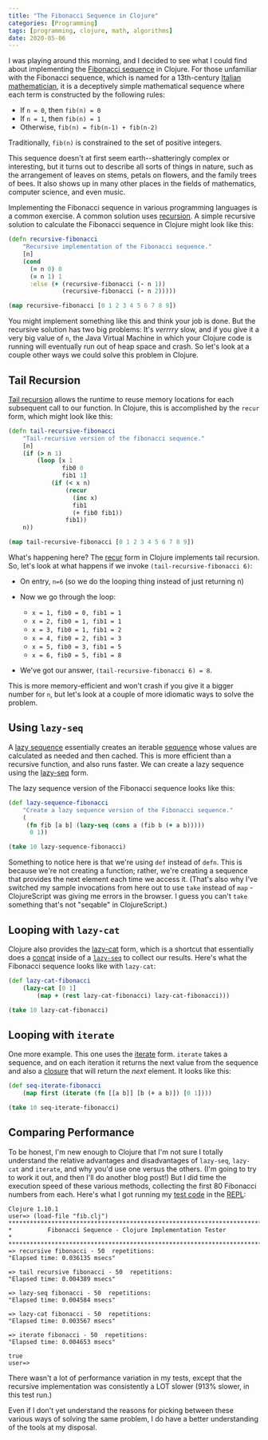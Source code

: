 ```yaml
---
title: "The Fibonacci Sequence in Clojure"
categories: [Programming]
tags: [programming, clojure, math, algorithms]
date: 2020-05-06
---
```


[fibsequence]: https://en.wikipedia.org/wiki/Fibonacci_number
[fibonacci]: https://en.wikipedia.org/wiki/Fibonacci
[recursion]: <https://en.wikipedia.org/wiki/Recursion_(computer_science)>
[tailrecursion]: https://en.wikipedia.org/wiki/Tail_call
[recurform]: https://clojuredocs.org/clojure.core/recur

I was playing around this morning, and I decided to see what I could
find about implementing the [Fibonacci sequence][fibsequence] in Clojure.
For those unfamiliar with the Fibonacci sequence, which is named for a
13th-century [Italian mathematician][fibonacci], it is a
deceptively simple mathematical sequence where each term is constructed
by the following rules:

- If `n = 0`, then `fib(n) = 0`
- If `n = 1`, then `fib(n) = 1`
- Otherwise, `fib(n) = fib(n-1) + fib(n-2)`

Traditionally, `fib(n)` is constrained to the set of positive
integers.

This sequence doesn't at first seem earth--shatteringly complex or
interesting, but it turns out to describe all sorts of things in nature,
such as the arrangement of leaves on stems, petals on flowers, and the
family trees of bees. It also shows up in many other places in the
fields of mathematics, computer science, and even music.

Implementing the Fibonacci sequence in various programming languages is
a common exercise. A common solution uses [recursion][recursion].
A simple recursive solution to calculate the Fibonacci sequence in
Clojure might look like this:

```clojure
(defn recursive-fibonacci
    "Recursive implementation of the Fibonacci sequence."
    [n]
    (cond
      (= n 0) 0
      (= n 1) 1
      :else (+ (recursive-fibonacci (- n 1))
               (recursive-fibonacci (- n 2)))))

(map recursive-fibonacci [0 1 2 3 4 5 6 7 8 9])
```

You might implement something like this and think your job is done. But
the recursive solution has two big problems: It's *verrrry* slow, and if
you give it a very big value of `n`, the Java Virtual Machine in which
your Clojure code is running will eventually run out of heap space and
crash. So let's look at a couple other ways we could solve this problem
in Clojure.

## Tail Recursion

[Tail recursion][tailrecursion] allows the
runtime to reuse memory locations for each subsequent call to our
function. In Clojure, this is accomplished by the `recur` form, which
might look like this:

```clojure
(defn tail-recursive-fibonacci
    "Tail-recursive version of the fibonacci sequence."
    [n]
    (if (> n 1)
        (loop [x 1
               fib0 0
               fib1 1]
            (if (< x n)
                (recur
                  (inc x)
                  fib1
                  (+ fib0 fib1))
                fib1))
    n))

(map tail-recursive-fibonacci [0 1 2 3 4 5 6 7 8 9])
```

What's happening here? The
[recur][recurform] form in Clojure
implements tail recursion. So, let's look at what happens if we invoke
`(tail-recursive-fibonacci 6)`:

- On entry, `n=6` (so we do the looping thing instead of just
  returning n)

- Now we go through the loop:
  - `x = 1, fib0 = 0, fib1 = 1`
  - `x = 2, fib0 = 1, fib1 = 1`
  - `x = 3, fib0 = 1, fib1 = 2`
  - `x = 4, fib0 = 2, fib1 = 3`
  - `x = 5, fib0 = 3, fib1 = 5`
  - `x = 6, fib0 = 5, fib1 = 8`

- We've got our answer, `(tail-recursive-fibonacci 6) = 8`.

This is more memory-efficient and won't crash if you give it a bigger
number for `n`, but let's look at a couple of more idiomatic ways to
solve the problem.

## Using `lazy-seq`

A [lazy sequence][lazysequence] essentially creates an iterable
[sequence][sequence] whose values are calculated as needed and then cached.
This is more efficient than a recursive function, and also runs faster. We can
create a lazy sequence using the [lazy-seq][lazysequence] form.

The lazy sequence version of the Fibonacci sequence looks like this:

```clojure
(def lazy-sequence-fibonacci
    "Create a lazy sequence version of the Fibonacci sequence."
    (
     (fn fib [a b] (lazy-seq (cons a (fib b (+ a b)))))
      0 1))

(take 10 lazy-sequence-fibonacci)
```

Something to notice here is that we're using `def` instead of `defn`.
This is because we're not creating a function; rather, we're creating a
sequence that provides the next element each time we access it. (That's
also why I've switched my sample invocations from here out to use `take`
instead of `map` - ClojureScript was giving me errors in the browser. I
guess you can't `take` something that's not "seqable" in ClojureScript.)

## Looping with `lazy-cat`

Clojure also provides the [lazy-cat][lazycat] form, which is a shortcut that essentially does a [concat][concat] inside of a [`lazy-seq`][lazysequence]
to collect our results. Here's what the Fibonacci sequence looks like with
`lazy-cat`:

```clojure
(def lazy-cat-fibonacci
    (lazy-cat [0 1]
        (map + (rest lazy-cat-fibonacci) lazy-cat-fibonacci)))

(take 10 lazy-cat-fibonacci)
```

## Looping with `iterate`

One more example. This one uses the
[iterate][iterateform] form. `iterate`
takes a sequence, and on each iteration it returns the next value from
the sequence and also a
[closure](https://en.wikipedia.org/wiki/Closure_(computer_programming))
that will return the *next* element. It looks like this:

```clojure
(def seq-iterate-fibonacci
    (map first (iterate (fn [[a b]] [b (+ a b)]) [0 1])))

(take 10 seq-iterate-fibonacci)
```

## Comparing Performance

To be honest, I'm new enough to Clojure that I'm not sure I totally
understand the relative advantages and disadvantages of `lazy-seq`,
`lazy-cat` and `iterate`, and why you'd use one versus the others. (I'm
going to try to work it out, and then I'll do another blog post!) But I
did time the execution speed of these various methods, collecting the
first 80 Fibonacci numbers from each. Here's what I got running my [test
code](https://tammymakesthings.com/code/fib.clj) in the
[REPL](https://clojure.org/guides/repl/introduction):

```terminal
Clojure 1.10.1
user=> (load-file "fib.clj")
***********************************************************************
*          Fibonacci Sequence - Clojure Implementation Tester         *
***********************************************************************
=> recursive fibonacci - 50  repetitions:
"Elapsed time: 0.036135 msecs"

=> tail recursive fibonacci - 50  repetitions:
"Elapsed time: 0.004389 msecs"

=> lazy-seq fibonacci - 50  repetitions:
"Elapsed time: 0.004584 msecs"

=> lazy-cat fibonacci - 50  repetitions:
"Elapsed time: 0.003567 msecs"

=> iterate fibonacci - 50  repetitions:
"Elapsed time: 0.004653 msecs"

true
user=>
```

There wasn't a lot of performance variation in my tests, except that the
recursive implementation was consistently a LOT slower (913% slower, in
this test run.)

Even if I don't yet understand the reasons for picking between these
various ways of solving the same problem, I do have a better
understanding of the tools at my disposal.

[concat]: https://clojuredocs.org/clojure.core/concat
[iterateform]: https://clojuredocs.org/clojure.core/iterate
[lazycat]: https://clojuredocs.org/clojure.core/lazy-cat
[lazysequence]: https://clojuredocs.org/clojure.core/lazy-seq
[sequence]: https://clojure.org/reference/sequences
